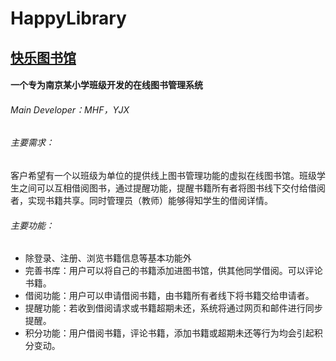 # HappyLibrary
## [快乐图书馆](http://www.library2014.cn/)
#### 一个专为南京某小学班级开发的在线图书管理系统
###### Main Developer：MHF，YJX

###### 主要需求：
客户希望有一个以班级为单位的提供线上图书管理功能的虚拟在线图书馆。班级学生之间可以互相借阅图书，通过提醒功能，提醒书籍所有者将图书线下交付给借阅者，实现书籍共享。同时管理员（教师）能够得知学生的借阅详情。

###### 主要功能：
* 除登录、注册、浏览书籍信息等基本功能外
* 完善书库：用户可以将自己的书籍添加进图书馆，供其他同学借阅。可以评论书籍。
* 借阅功能：用户可以申请借阅书籍，由书籍所有者线下将书籍交给申请者。
* 提醒功能：若收到借阅请求或书籍超期未还，系统将通过网页和邮件进行同步提醒。
* 积分功能：用户借阅书籍，评论书籍，添加书籍或超期未还等行为均会引起积分变动。

